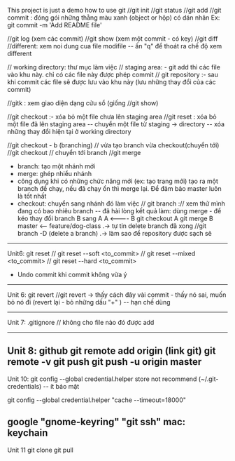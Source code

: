 This project is just a demo how to use git
//git init
//git status
//git add
//git commit : đóng gói những thằng màu xanh (object or hộp) có dán nhãn
Ex: git commit -m 'Add README file'

//git log (xem các commit)
//git show (xem một commit - có key)
//git diff 	//different: xem noi dung cua file modifile
-- ấn "q" để thoát ra chế độ xem different

// working directory: thư mục làm việc
// staging area: - git add thì các file vào khu này. chỉ có các file này được phép commit
// git repository :- sau khi commit các file sẽ được lưu vào khu này (lưu những thay đổi của các commit)

//gitk : xem giao diện dạng cửu sổ (giống //git show)

//git checkout :- xóa bỏ một file chưa lên staging area
//git reset	: xóa bỏ một file đã lên staging area
-- chuyển một file từ staging -> directory
-- xóa những thay đổi hiện tại ở working directory

//git checkout - b <branch> (branching) // vừa tạo branch vừa checkout(chuyển tới)
//git checkout <branch>		// chuyển tới branch
//git merge
- branch: tạo một nhánh mới
- merge: ghép nhiều nhánh
- công dụng khi có những chức năng mới (ex: tạo trang mới) tạo ra một branch để chạy, nếu đã chạy ổn thì merge lại. Để đảm bảo master luôn là tốt nhất
- checkout: chuyển sang nhánh đó làm việc
// git branch :// xem thử mình đang có bao nhiêu branch
-- đã hài lòng kết quả làm: dùng merge - để kéo thay đổi branch B sang A
A <---- B
git checkout A
git merge B
master <-- feature/dog-class
.-> tự tin delete branch đã xong
//git branch -D <branch> (delete a branch)
.-> làm sao để repository được sạch sẽ
--------
Unit6: git reset
// git reset --soft <to_commit> 
// git reset --mixed <to_commit>
// git reset --hard <to_commit>
+ Undo commit khi commit không vừa ý 
----
Unit 6: git revert
//git revert <commit>
-> thấy cách đây vài commit - thấy nó sai, muốn bỏ nó đi (revert lại - bỏ những dấu "+" )
-- hạn chế dùng

--------
Unit 7: .gitignore 
// không cho file nào đó được add

-------
Unit 8: github
git remote add origin (link git)
git remote -v
git push
git push -u origin master
--------
Unit 10:
git config --global credential.helper store
not recommend (~/.git-credentials) -- ít bảo mật


git config --global credential.helper "cache --timeout=18000"

google "gnome-keyring" "git ssh" 
mac: keychain
-----
Unit 11
git clone
git pull


